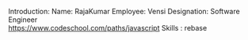 Introduction:
Name: RajaKumar
Employee: Vensi
Designation: Software Engineer  
https://www.codeschool.com/paths/javascript
Skills : rebase

